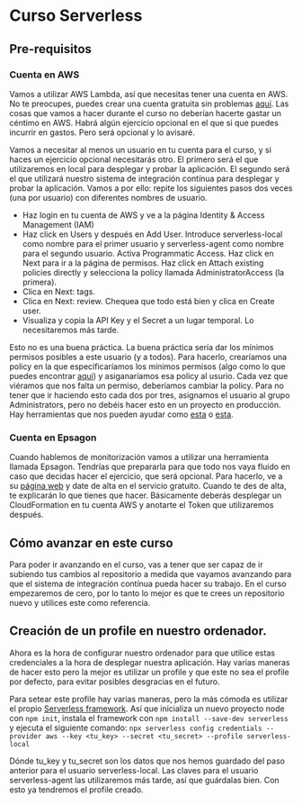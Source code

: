 # Curso Serverless

## Pre-requisitos

### Cuenta en AWS

Vamos a utilizar AWS Lambda, así que necesitas tener una cuenta en AWS. No te preocupes, puedes crear una cuenta gratuita sin problemas [aquí](https://aws.amazon.com/free/start-your-free-trial/). Las cosas que vamos a hacer durante el curso no deberían hacerte gastar un céntimo en AWS. Habrá algún ejercicio opcional en el que si que puedes incurrir en gastos. Pero será opcional y lo avisaré.

Vamos a necesitar al menos un usuario en tu cuenta para el curso, y si haces un ejercicio opcional necesitarás otro. El primero será el que utilizaremos en local para desplegar y probar la aplicación. El segundo será el que utilizará nuestro sistema de integración contínua para desplegar y probar la aplicación. Vamos a por ello: repite los siguientes pasos dos veces (una por usuario) con diferentes nombres de usuario.

 - Haz login en tu cuenta de AWS y ve a la página Identity & Access Management (IAM)
 - Haz click en Users y después en Add User. Introduce serverless-local como nombre para el primer usuario y serverless-agent como nombre para el segundo usuario. Activa Programmatic Access. Haz click en Next para ir a la página de permisos. Haz click en Attach existing policies directly y selecciona la policy llamada AdministratorAccess (la primera).
 - Clica en Next: tags.
 - Clica en Next: review. Chequea que todo está bien y clica en Create user.
 - Visualiza y copia la API Key y el Secret a un lugar temporal. Lo necesitaremos más tarde.

Esto no es una buena práctica. La buena práctica sería dar los mínimos permisos posibles a este usuario (y a todos). Para hacerlo, crearíamos una policy en la que especificaríamos los mínimos permisos (algo como lo que puedes encontrar [aqui](https://gist.githubusercontent.com/ServerlessBot/7618156b8671840a539f405dea2704c8/raw/bfc213d5b20ad0192217d5035ff526792535bdab/IAMCredentials.json)) y asiganaríamos esa policy al usurio. Cada vez que viéramos que nos falta un permiso, deberíamos cambiar la policy. Para no tener que ir haciendo esto cada dos por tres, asignamos el usuario al grupo Administrators, pero no debéis hacer esto en un proyecto en producción. Hay herramientas que nos pueden ayudar como [esta](https://www.trek10.com/blog/excess-access-exorcism-with-aws-config/) o [esta](https://github.com/dancrumb/generator-serverless-policy).

### Cuenta en Epsagon

Cuando hablemos de monitorización vamos a utilizar una herramienta llamada Epsagon. Tendrías que prepararla para que todo nos vaya fluido en caso que decidas hacer el ejercicio, que será opcional. Para hacerlo, ve a su [página web](https://epsagon.com/) y date de alta en el servicio gratuito. Cuando te des de alta, te explicarán lo que tienes que hacer. Básicamente deberás desplegar un CloudFormation en tu cuenta AWS y anotarte el Token que utilizaremos después.

## Cómo avanzar en este curso

Para poder ir avanzando en el curso, vas a tener que ser capaz de ir subiendo tus cambios al repositorio a medida que vayamos avanzando para que el sistema de integración contínua pueda hacer su trabajo. En el curso empezaremos de cero, por lo tanto lo mejor es que te crees un repositorio nuevo y utilices este como referencia.

## Creación de un profile en nuestro ordenador.

Ahora es la hora de configurar nuestro ordenador para que utilice estas credenciales a la hora de desplegar nuestra aplicación. Hay varias maneras de hacer esto pero la mejor es utilizar un profile y que este no sea el profile por defecto, para evitar posibles desgracias en el futuro.

Para setear este profile hay varias maneras, pero la más cómoda es utilizar el propio [Serverless framework](https://serverless.com/). Así que inicializa un nuevo proyecto node con `npm init`, instala el framework con `npm install --save-dev serverless` y ejecuta el siguiente comando: `npx serverless config credentials --provider aws --key <tu_key> --secret <tu_secret> --profile serverless-local`

Dónde tu_key y tu_secret son los datos que nos hemos guardado del paso anterior para el usuario serverless-local. Las claves para el usuario serverless-agent las utilizaremos más tarde, así que guárdalas bien. Con esto ya tendremos el profile creado.
